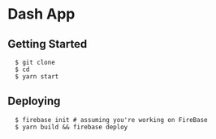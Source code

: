 # Dash App

## Getting Started

```
  $ git clone 
  $ cd 
  $ yarn start
```

## Deploying

```
  $ firebase init # assuming you're working on FireBase
  $ yarn build && firebase deploy
```